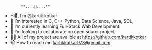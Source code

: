             **....👑....**
-  Hi👋, I’m @kartik kotkar
- 👀 I’m interested in C, C++ Python, Data Science, Java, SQL,
- 🌱 I’m currently learning Full-Stack Wab Development.
- 💞️ I’m looking to collaborate on  open sourcr project.
- 👨‍💻 All of my project are availble at
       https://github.com/kartikkotkar
- 📫 How to reach me kartikkotkar973@gmail.com.


<!---
kartikkotkar/kartikkotkar is a ✨ special ✨ repository because its `README.md` (this file) appears on your GitHub profile.
You can click the Preview link to take a look at your changes.
--->
